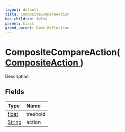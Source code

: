 ```yaml
---
layout: default
title: CompositeCompareAction
has_children: false
parent: Class
grand_parent: Game Reflection
---
```

# CompositeCompareAction( [ CompositeAction ](/docs/game-reflection/classes/composite_action) )
Description 

## Fields

| Type | Name |
|:-------------|:--------------|
| [float](/docs/game-reflection/components/float) | treshold |
| [String](/docs/game-reflection/components/string) | action |

